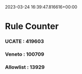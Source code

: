 2023-03-24 16:39:47.816616+00:00
# Rule Counter 
 ### UCATE : 419603

 ### Veneto : 100709

 ### Allowlist : 13929